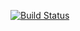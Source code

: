 <!--
 * @Author: your name
 * @Date: 2020-11-18 11:26:49
 * @LastEditTime: 2020-11-18 16:02:43
 * @LastEditors: your name
 * @Description: In User Settings Edit
 * @FilePath: \CSE 110\gittest\README.md
-->
[![Build Status](https://travis-ci.com/Hhhhhxy/gittest.svg?branch=main)](https://travis-ci.com/Hhhhhxy/gittest)